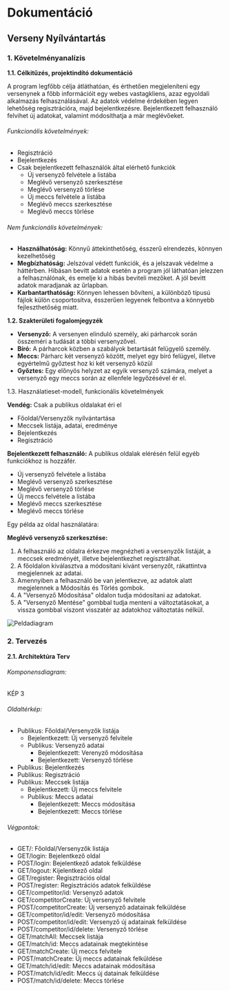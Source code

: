 # Dokumentáció

## Verseny Nyílvántartás

### 1. Követelményanalízis

**1.1. Célkitűzés, projektindító dokumentáció**

A program legfőbb célja átláthatóan, és érthetően megjeleníteni egy versenynek a főbb információit egy webes vastagkliens, azaz egyoldali alkalmazás felhasználásával. Az adatok védelme érdekében legyen lehetőség regisztrációra, majd bejelentkezésre. Bejelentkezett felhasználó felvihet új adatokat, valamint módosíthatja a már meglévőeket. 

###### Funkcionális követelmények:

* Regisztráció
* Bejelentkezés
* Csak bejelentkezett felhasználók által elérhető funkciók
  * Új versenyző felvétele a listába
  * Meglévő versenyző szerkesztése
  * Meglévő versenyző törlése
  * Új meccs felvétele a listába
  *	Meglévő meccs szerkesztése
  * Meglévő meccs törlése

###### Nem funkcionális követelmények:

* **Használhatóság:** Könnyű áttekinthetőség, ésszerű elrendezés, könnyen kezelhetőség
* **Megbízhatóság:** Jelszóval védett funkciók, és a jelszavak védelme a háttérben. Hibásan bevitt adatok esetén a program jól láthatóan jelezzen a felhasználónak, és emelje ki a hibás beviteli mezőket. A jól bevitt adatok maradjanak az űrlapban.
* **Karbantarthatóság:** Könnyen lehessen bővíteni, a különböző típusú fájlok külön csoportosítva, ésszerűen legyenek felbontva a könnyebb fejleszthetőség miatt.

**1.2. Szakterületi fogalomjegyzék**

* **Versenyző:** A versenyen elinduló személy, aki párharcok során összeméri a tudását a többi versenyzővel.
* **Bíró:** A párharcok közben a szabályok betartását felügyelő személy.
* **Meccs:** Párharc két versenyző között, melyet egy bíró felügyel, illetve egyértelmű győztest hoz ki két versenyző közül
* **Győztes:** Egy előnyös helyzet az egyik versenyző számára, melyet a versenyző egy meccs során az ellenfele legyőzésével ér el.

1.3. Használatieset-modell, funkcionális követelmények

**Vendég:** Csak a publikus oldalakat éri el

* Főoldal/Versenyzők nyílvántartása
* Meccsek listája, adatai, eredménye
* Bejelentkezés
* Regisztráció

**Bejelentkezett felhasználó:** A publikus oldalak elérésén felül egyéb funkciókhoz is hozzáfér.

* Új versenyző felvétele a listába
* Meglévő versenyző szerkesztése
* Meglévő versenyző törlése
* Új meccs felvétele a listába
* Meglévő meccs szerkesztése
* Meglévő meccs törlése

Egy példa az oldal használatára:

**Meglévő versenyző szerkesztése:**

1. A felhasználó az oldalra érkezve megnézheti a versenyzők listáját, a meccsek eredményét, illetve bejelentkezhet regisztrálhat.
2. A főoldalon kiválasztva a módosítani kívánt versenyzőt, rákattintva megjelennek az adatai.
3. Amennyiben a felhasználó be van jelentkezve, az adatok alatt megjelennek a Módosítás és Törlés gombok.
4. A "Versenyző Módosítása" oldalon tudja módosítani az adatokat.
5. A "Versenyző Mentése" gombbal tudja menteni a változtatásokat, a vissza gombbal viszont visszatér az adatokhoz változtatás nélkül. 

![Peldadiagram](./img/pelda.jpg/ "Peldadiagram")


### 2. Tervezés

**2.1. Architektúra Terv**

###### Komponensdiagram:

KÉP 3

###### Oldaltérkép:

* Publikus: Főoldal/Versenyzők listája
  * Bejelentkezett: Új versenyző felvitele
  * Publikus: Versenyző adatai
    * Bejelentkezett: Verenyző módosítása
    * Bejelentkezett: Versenyző törlése
* Publikus: Bejelentkezés
* Publikus: Regisztráció
* Publikus: Meccsek listája
  * Bejelentkezett: Új meccs felvitele
  * Publikus: Meccs adatai
    * Bejelentkezett: Meccs módosítása
    * Bejelentkezett: Meccs törlése

###### Végpontok:

* GET/: Főoldal/Versenyzők listája
* GET/login: Bejelentkező oldal
* POST/login: Bejelentkező adatok felküldése
* GET/logout: Kijelentkező oldal
* GET/register: Regisztrációs oldal
* POST/register: Regisztrációs adatok felküldése
* GET/competitor/id: Versenyző adatok
* GET/competitorCreate: Új versenyző felvitele
* POST/competitorCreate: Új versenyző adatainak felküldése
* GET/competitor/id/edit: Versenyző módosítása
* POST/competitor/id/edit: Versenyző új adatainak felküldése
* POST/competitor/id/delete: Versenyző törlése
* GET/matchAll: Meccsek listája
* GET/match/id: Meccs adatainak megtekintése
* GET/matchCreate: Új meccs felvitele
* POST/matchCreate: Új meccs adatainak felküldése
* GET/match/id/edit: Meccs adatainak módosítása
* POST/match/id/edit: Meccs új datainak felküldése
* POST/match/id/delete: Meccs törlése








